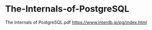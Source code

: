 # The-Internals-of-PostgreSQL
The Internals of PostgreSQL.pdf 
https://www.interdb.jp/pg/index.html

